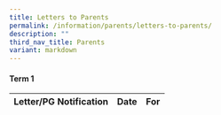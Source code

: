 ```yaml
---
title: Letters to Parents
permalink: /information/parents/letters-to-parents/
description: ""
third_nav_title: Parents
variant: markdown
---
```

#### Term 1

| **Letter/PG Notification** | **Date** | **For** |
| -------- | -------- | -------- |

